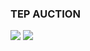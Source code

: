 <h3>TEP AUCTION</h3>

<img src="https://user-images.githubusercontent.com/96787902/193399921-492b8dda-a88c-43de-838a-91600e11afa8.png">

<img src="https://user-images.githubusercontent.com/96787902/193400039-532d09ce-57e5-4c1e-9be8-93fd14459b6f.png">
